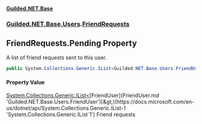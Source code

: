 #### [Guilded.NET.Base](Guilded_NET_Base.md 'Guilded.NET.Base')
### [Guilded.NET.Base.Users](Guilded_NET_Base.md#Guilded_NET_Base_Users 'Guilded.NET.Base.Users').[FriendRequests](FriendRequests.md 'Guilded.NET.Base.Users.FriendRequests')
## FriendRequests.Pending Property
A list of friend requests sent to this user.  
```csharp
public System.Collections.Generic.IList<Guilded.NET.Base.Users.FriendUser> Pending { get; set; }
```
#### Property Value
[System.Collections.Generic.IList&lt;](https://docs.microsoft.com/en-us/dotnet/api/System.Collections.Generic.IList-1 'System.Collections.Generic.IList`1')[FriendUser](FriendUser.md 'Guilded.NET.Base.Users.FriendUser')[&gt;](https://docs.microsoft.com/en-us/dotnet/api/System.Collections.Generic.IList-1 'System.Collections.Generic.IList`1')
Friend requests
